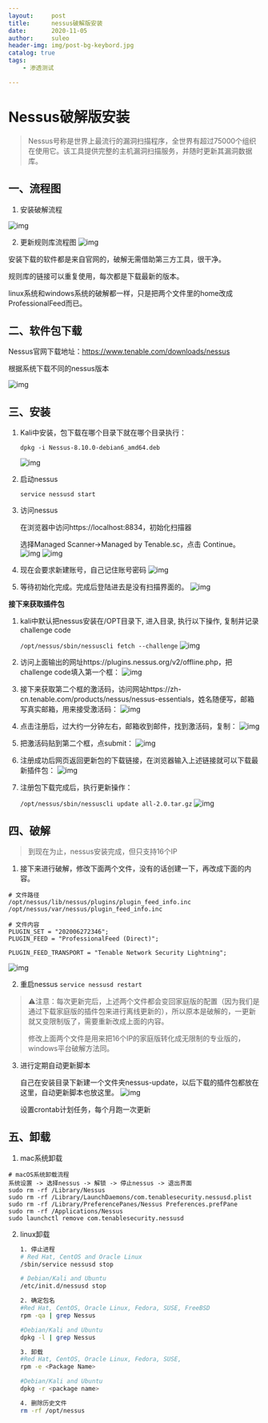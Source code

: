 ```yaml
---
layout:     post             
title:      nessus破解版安装         
date:       2020-11-05             
author:     suleo                  
header-img: img/post-bg-keybord.jpg    
catalog: true                      
tags:                              
    - 渗透测试   

---  
```


# Nessus破解版安装

> Nessus号称是世界上最流行的漏洞扫描程序，全世界有超过75000个组织在使用它。该工具提供完整的主机漏洞扫描服务，并随时更新其漏洞数据库。

## 一、流程图

1. 安装破解流程

![img](https://raw.githubusercontent.com/BigTree975/BigTree975.github.io/master/img/nessus/1.png)

 2. 更新规则库流程图
![img](https://raw.githubusercontent.com/BigTree975/BigTree975.github.io/master/img/nessus/2.png)

安装下载的软件都是来自官网的，破解无需借助第三方工具，很干净。

规则库的链接可以重复使用，每次都是下载最新的版本。

linux系统和windows系统的破解都一样，只是把两个文件里的home改成ProfessionalFeed而已。



## 二、软件包下载

Nessus官网下载地址：https://www.tenable.com/downloads/nessus

根据系统下载不同的nessus版本

![img](https://raw.githubusercontent.com/BigTree975/BigTree975.github.io/master/img/nessus/3.png)

## 三、安装

1. Kali中安装，包下载在哪个目录下就在哪个目录执行：

   `dpkg -i Nessus-8.10.0-debian6_amd64.deb`

   ![img](https://raw.githubusercontent.com/BigTree975/BigTree975.github.io/master/img/nessus/4.png)  

2. 启动nessus

   `service nessusd start`

3. 访问nessus

   在浏览器中访问https://localhost:8834，初始化扫描器

   选择Managed Scanner→Managed by Tenable.sc，点击 Continue。
   ![img](https://raw.githubusercontent.com/BigTree975/BigTree975.github.io/master/img/nessus/5.png)
   ![img](https://raw.githubusercontent.com/BigTree975/BigTree975.github.io/master/img/nessus/6.png)

4. 现在会要求新建账号，自己记住账号密码
   ![img](https://raw.githubusercontent.com/BigTree975/BigTree975.github.io/master/img/nessus/7.png)

5. 等待初始化完成。完成后登陆进去是没有扫描界面的。
   ![img](https://raw.githubusercontent.com/BigTree975/BigTree975.github.io/master/img/nessus/8.png)

**接下来获取插件包**

1. kali中默认把nessus安装在/OPT目录下, 进入目录, 执行以下操作, 复制并记录challenge code

   `/opt/nessus/sbin/nessuscli fetch --challenge`
   ![img](https://raw.githubusercontent.com/BigTree975/BigTree975.github.io/master/img/nessus/9.png)

2. 访问上面输出的网址https://plugins.nessus.org/v2/offline.php，把challenge code填入第一个框：
   ![img](https://raw.githubusercontent.com/BigTree975/BigTree975.github.io/master/img/nessus/10.png)

3. 接下来获取第二个框的激活码，访问网站https://zh-cn.tenable.com/products/nessus/nessus-essentials，姓名随便写，邮箱写真实邮箱，用来接受激活码：
   ![img](https://raw.githubusercontent.com/BigTree975/BigTree975.github.io/master/img/nessus/11.png)

4. 点击注册后，过大约一分钟左右，邮箱收到邮件，找到激活码，复制：
   ![img](https://raw.githubusercontent.com/BigTree975/BigTree975.github.io/master/img/nessus/12.png)

5. 把激活码贴到第二个框，点submit：
   ![img](https://raw.githubusercontent.com/BigTree975/BigTree975.github.io/master/img/nessus/13.png)

6. 注册成功后网页返回更新包的下载链接，在浏览器输入上述链接就可以下载最新插件包：
   ![img](https://raw.githubusercontent.com/BigTree975/BigTree975.github.io/master/img/nessus/14.png)

7. 注册包下载完成后，执行更新操作：

   `/opt/nessus/sbin/nessuscli update all-2.0.tar.gz`
   ![img](https://raw.githubusercontent.com/BigTree975/BigTree975.github.io/master/img/nessus/15.png)



## 四、破解

> 到现在为止，nessus安装完成，但只支持16个IP

1. 接下来进行破解，修改下面两个文件，没有的话创建一下，再改成下面的内容。	

```shell
# 文件路径
/opt/nessus/lib/nessus/plugins/plugin_feed_info.inc
/opt/nessus/var/nessus/plugin_feed_info.inc
```

```shell
# 文件内容
PLUGIN_SET = "202006272346";
PLUGIN_FEED = "ProfessionalFeed (Direct)";

PLUGIN_FEED_TRANSPORT = "Tenable Network Security Lightning";
```

![img](https://raw.githubusercontent.com/BigTree975/BigTree975.github.io/master/img/nessus/16.png)

2. 重启nessus
   `service nessusd restart`

> ⚠️注意：每次更新完后，上述两个文件都会变回家庭版的配置（因为我们是通过下载家庭版的插件包来进行离线更新的），所以原本是破解的，一更新就又变限制版了，需要重新改成上面的内容。
>
> 修改上面两个文件是用来把16个IP的家庭版转化成无限制的专业版的，windows平台破解方法同。

3. 进行定期自动更新脚本

   自己在安装目录下新建一个文件夹nessus-update，以后下载的插件包都放在这里，自动更新脚本也放这里。
   ![img](https://raw.githubusercontent.com/BigTree975/BigTree975.github.io/master/img/nessus/17.png)

   设置crontab计划任务，每个月跑一次更新



## 五、卸载

1. mac系统卸载

```shell
# macOS系统卸载流程
系统设置 -> 选择nessus -> 解锁 -> 停止nessus -> 退出界面
sudo rm -rf /Library/Nessus
sudo rm -rf /Library/LaunchDaemons/com.tenablesecurity.nessusd.plist
sudo rm -rf /Library/PreferencePanes/Nessus Preferences.prefPane
sudo rm -rf /Applications/Nessus
sudo launchctl remove com.tenablesecurity.nessusd
```

2. linux卸载

   ```bash
   1. 停止进程
   # Red Hat, CentOS and Oracle Linux
   /sbin/service nessusd stop
   
   # Debian/Kali and Ubuntu
   /etc/init.d/nessusd stop
   
   2. 确定包名
   #Red Hat, CentOS, Oracle Linux, Fedora, SUSE, FreeBSD
   rpm -qa | grep Nessus
   
   #Debian/Kali and Ubuntu
   dpkg -l | grep Nessus
   
   3. 卸载
   #Red Hat, CentOS, Oracle Linux, Fedora, SUSE,
   rpm -e <Package Name>
   
   #Debian/Kali and Ubuntu
   dpkg -r <package name>
   
   4. 删除历史文件
   rm -rf /opt/nessus
   ```

   

